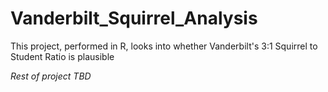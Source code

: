 # Vanderbilt_Squirrel_Analysis
This project, performed in R, looks into whether Vanderbilt's 3:1 Squirrel to Student Ratio is plausible

*Rest of project TBD*
